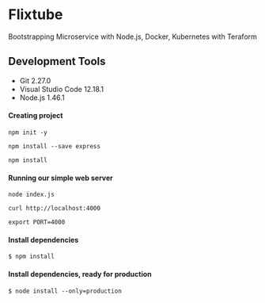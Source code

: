 # Flixtube

Bootstrapping Microservice with Node.js, Docker, Kubernetes with Teraform

## Development Tools

- Git 2.27.0
- Visual Studio Code 12.18.1
- Node.js 1.46.1

#### Creating project

`npm init -y`

`npm install --save express`

`npm install`

#### Running our simple web server

`node index.js`

`curl http://localhost:4000`

`export PORT=4000`

#### Install dependencies

```node
$ npm install
```

#### Install dependencies, ready for production

```node
$ node install --only=production
```
